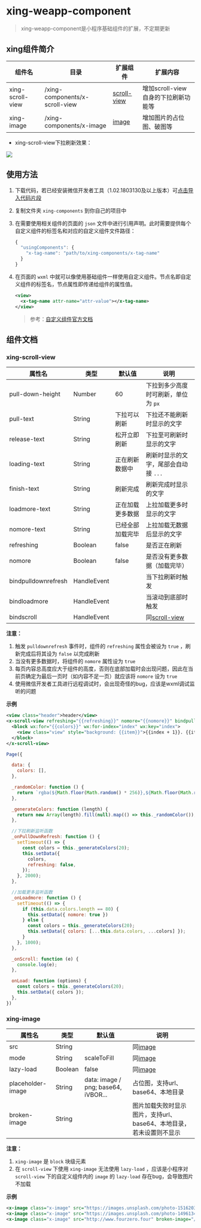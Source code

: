 # xing-weapp-component

> xing-weapp-component是小程序基础组件的扩展，不定期更新

## xing组件简介

|组件名|目录|扩展组件|扩展内容|
|---|---|---|---|
|xing-scroll-view|/xing-components/x-scroll-view|[scroll-view](https://mp.weixin.qq.com/debug/wxadoc/dev/component/scroll-view.html)|增加scroll-view自身的下拉刷新功能等|
|xing-image|/xing-components/x-image|[image](https://mp.weixin.qq.com/debug/wxadoc/dev/component/image.html)|增加图片的占位图、破图等|

- xing-scroll-view下拉刷新效果：

![](http://lc-umun50np.cn-n1.lcfile.com/6515e054ab5cc9a533fa.gif)

## 使用方法

1. 下载代码，若已经安装微信开发者工具（1.02.1803130及以上版本）可[点击导入代码片段](http://lc-umun50np.cn-n1.lcfile.com/a402f35e1b50bd8567c6.html)

1. 复制文件夹 `xing-components` 到你自己的项目中

1. 在需要使用相关组件的页面的 `json` 文件中进行引用声明。此时需要提供每个自定义组件的标签名和对应的自定义组件文件路径：

    ```javascript
    {
      "usingComponents": {
        "x-tag-name": "path/to/xing-components/x-tag-name"
      }
    }
    ```

1. 在页面的 `wxml` 中就可以像使用基础组件一样使用自定义组件。节点名即自定义组件的标签名，节点属性即传递给组件的属性值。

    ```xml
    <view>
      <x-tag-name attr-name="attr-value"></x-tag-name>
    </view>
    ```

    > 参考：[自定义组件官方文档](https://mp.weixin.qq.com/debug/wxadoc/dev/framework/custom-component/)

## 组件文档

### xing-scroll-view

|属性名|类型|默认值|说明|
|---|---|---|---|
|pull-down-height|Number|60|下拉到多少高度时可刷新，单位为 `px` |
|pull-text|String|下拉可以刷新|下拉还不能刷新时显示的文字|
|release-text|String|松开立即刷新|下拉至可刷新时显示的文字|
|loading-text|String|正在刷新数据中|刷新时显示的文字，尾部会自动接 `...` |
|finish-text|String|刷新完成|刷新完成时显示的文字|
|loadmore-text|String|正在加载更多数据|上拉加载更多时显示的文字|
|nomore-text|String|已经全部加载完毕|上拉加载无数据后显示的文字|
|refreshing|Boolean|false|是否正在刷新|
|nomore|Boolean|false|是否没有更多数据（加载完毕）|
|bindpulldownrefresh|HandleEvent||当下拉刷新时触发|
|bindloadmore|HandleEvent||当滚动到底部时触发|
|bindscroll|HandleEvent||同[scroll-view](https://mp.weixin.qq.com/debug/wxadoc/dev/component/scroll-view.html)|

**注意：**

1. 触发 `pulldownrefresh` 事件时，组件的 `refreshing` 属性会被设为 `true` ，刷新完成后将其设为 `false` 以完成刷新
1. 当没有更多数据时，将组件的 `nomore` 属性设为 `true`
1. 每页内容总高度应大于组件的高度，否则在底部加载时会出现问题，因此在当前页确定为最后一页时（如内容不足一页）就应该将 `nomore` 设为 `true`
1. 使用微信开发者工具进行远程调试时，会出现奇怪的bug，应该是wxml调试监听的问题

**示例**

```xml
<view class="header">header</view>
<x-scroll-view refreshing="{{refreshing}}" nomore="{{nomore}}" bindpulldownrefresh="_onPullDownRefresh" bindloadmore="_onLoadmore" bindscroll="_onScroll">
  <block wx:for="{{colors}}" wx:for-index="index" wx:key="index">
    <view class="view" style="background: {{item}}">{{index + 1}}. {{item}}</view>
  </block>
</x-scroll-view>
```

```javascript
Page({

  data: {
    colors: [],
  },

  _randomColor: function () {
    return `rgba(${Math.floor(Math.random() * 256)},${Math.floor(Math.random() * 256)},${Math.floor(Math.random() * 256)},${(Math.random() * 0.3 + 0.2).toFixed(1)})`;
  },

  _generateColors: function (length) {
    return new Array(length).fill(null).map(() => this._randomColor());
  },

  //下拉刷新监听函数
  _onPullDownRefresh: function () {
    setTimeout(() => {
      const colors = this._generateColors(20);
      this.setData({
        colors,
        refreshing: false,
      });
    }, 2000);
  },

  //加载更多监听函数
  _onLoadmore: function () {
    setTimeout(() => {
      if (this.data.colors.length == 80) {
        this.setData({ nomore: true })
      } else {
        const colors = this._generateColors(20);
        this.setData({ colors: [...this.data.colors, ...colors] });
      }
    }, 1000);
  },

  _onScroll: function (e) {
    console.log(e);
  },

  onLoad: function (options) {
    const colors = this._generateColors(20);
    this.setData({ colors });
  },
})
```

### xing-image

|属性名|类型|默认值|说明|
|---|---|---|---|
|src|String||同[image](https://mp.weixin.qq.com/debug/wxadoc/dev/component/image.html)|
|mode|String|scaleToFill|同[image](https://mp.weixin.qq.com/debug/wxadoc/dev/component/image.html)|
|lazy-load|Boolean|false|同[image](https://mp.weixin.qq.com/debug/wxadoc/dev/component/image.html)|
|placeholder-image|String|data: image / png; base64, iVBOR...|占位图，支持url、base64、本地目录|
|broken-image|String||图片加载失败时显示图片，支持url、base64、本地目录，若未设置则不显示|

**注意：**

1. `xing-image` 是 `block` 块级元素
1. 在 `scroll-view` 下使用 `xing-image` 无法使用 `lazy-load` ，应该是小程序对 `scroll-view` 下的自定义组件内的 `image` 的 `lazy-load` 存在bug，会导致图片不加载

**示例**

```xml
<x-image class="x-image" src="https://images.unsplash.com/photo-1516203294340-5ba5f612dc6a?ixlib=rb-0.3.5&ixid=eyJhcHBfaWQiOjEyMDd9&s=1b79294f231ab4799218e82818a07de1&auto=format&fit=crop&w=500&q=60"></x-image>
<x-image class="x-image" src="https://images.unsplash.com/photo-1496134732667-ae8d2853a045?ixlib=rb-0.3.5&ixid=eyJhcHBfaWQiOjEyMDd9&s=e4dd1c9106a69065ccfa21a36cfb53b1&auto=format&fit=crop&w=500&q=60" placeholder-image="/sources/placeholder.png"></x-image>
<x-image class="x-image" src="http://www.fourzero.four" broken-image="/sources/broken-image.png"></x-image>
```
